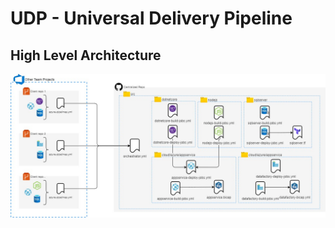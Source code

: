 # UDP - Universal Delivery Pipeline

## High Level Architecture

![High Level Architecture](./docs/HighLevel.jpg)